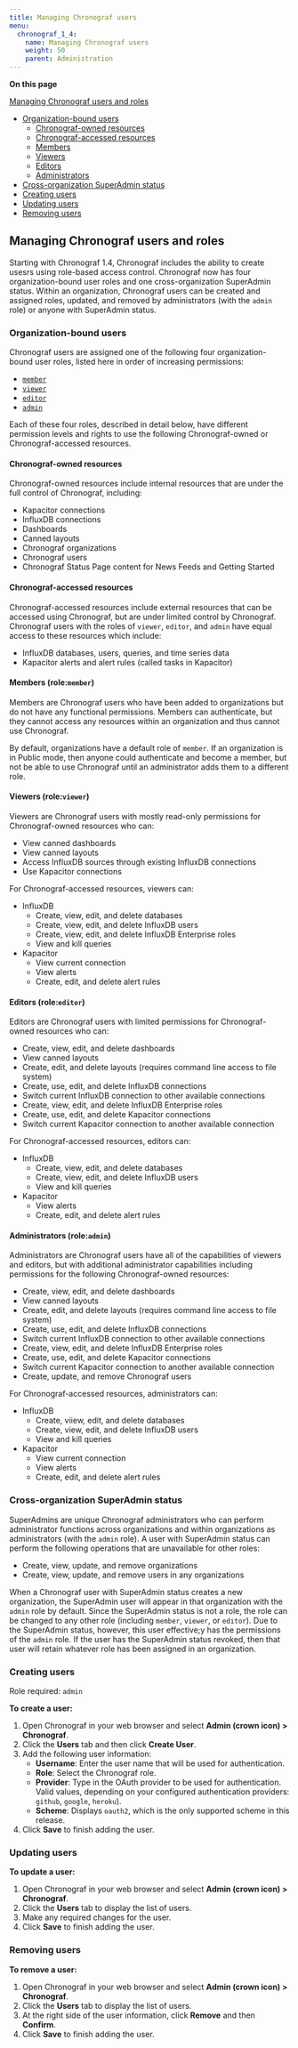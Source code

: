 ```yaml
---
title: Managing Chronograf users
menu:
  chronograf_1_4:
    name: Managing Chronograf users
    weight: 50
    parent: Administration
---
```


**On this page**

[Managing Chronograf users and roles](#managing-chronograf-users-and-roles)
* [Organization-bound users](#organization-bound-users)
  * [Chronograf-owned resources](#chronograf-owned-resources)
  * [Chronograf-accessed resources](#chronograf-accessed-resources)
  * [Members](#members-role-member)
  * [Viewers](#viewer-role-viewer)
  * [Editors](#editors-role-editor)
  * [Administrators](#administrators-role-admin)
* [Cross-organization SuperAdmin status](#cross-organization-superadmin-status)
* [Creating users](#creating-users)
* [Updating users](#updating-users)
* [Removing users](#removing-users)

## Managing Chronograf users and roles

Starting with Chronograf 1.4, Chronograf includes the ability to create usesrs using role-based access control. Chronograf now has four organization-bound user roles and one cross-organization SuperAdmin status. Within an organization, Chronograf users can be created and assigned roles, updated, and removed by administrators (with the `admin` role) or anyone with SuperAdmin status.

### Organization-bound users

Chronograf users are assigned one of the following four organization-bound user roles, listed here in order of increasing permissions:

- [`member`](#members-role-member)
- [`viewer`](#viewer-role-viewer)
- [`editor`](#editors-role-editor)
- [`admin`](#administrators-role-admin)

Each of these four roles, described in detail below, have different permission levels and rights to use the following Chronograf-owned or Chronograf-accessed resources.

#### Chronograf-owned resources

Chronograf-owned resources include internal resources that are under the full control of Chronograf, including:

- Kapacitor connections
- InfluxDB connections
- Dashboards
- Canned layouts
- Chronograf organizations
- Chronograf users
- Chronograf Status Page content for News Feeds and Getting Started

#### Chronograf-accessed resources

Chronograf-accessed resources include external resources that can be accessed using Chronograf, but are under limited control by Chronograf. Chronograf users with the roles of `viewer`, `editor`, and `admin` have equal access to these resources which include:

- InfluxDB databases, users, queries, and time series data
- Kapacitor alerts and alert rules (called tasks in Kapacitor)


#### Members (role:`member`)

Members are Chronograf users who have been added to organizations but do not have any functional permissions. Members can authenticate, but they cannot access any resources within an organization and thus cannot use Chronograf.

By default, organizations have a default role of `member`. If an organization is in Public mode, then anyone could authenticate and become a member, but not be able to use Chronograf until an administrator adds them to a different role.


#### Viewers (role:`viewer`)

Viewers are Chronograf users with mostly read-only permissions for Chronograf-owned resources who can:

- View canned dashboards
- View canned layouts
- Access InfluxDB sources through existing InfluxDB connections
- Use Kapacitor connections

For Chronograf-accessed resources, viewers can:

- InfluxDB
  - Create, view, edit, and delete databases
  - Create, view, edit, and delete InfluxDB users
  - Create, view, edit, and delete InfluxDB Enterprise roles
  - View and kill queries
- Kapacitor
  - View current connection
  - View alerts
  - Create, edit, and delete alert rules

#### Editors (role:`editor`)

Editors are Chronograf users with limited permissions for Chronograf-owned resources who can:

- Create, view, edit, and delete dashboards
- View canned layouts
- Create, edit, and delete layouts (requires command line access to file system)
- Create, use, edit, and delete InfluxDB connections
- Switch current InfluxDB connection to other available connections
- Create, view, edit, and delete InfluxDB Enterprise roles
- Create, use, edit, and delete Kapacitor connections
- Switch current Kapacitor connection to another available connection

For Chronograf-accessed resources, editors can:

- InfluxDB
  - Create, view, edit, and delete databases
  - Create, view, edit, and delete InfluxDB users
  - View and kill queries
- Kapacitor
  - View alerts
  - Create, edit, and delete alert rules

#### Administrators (role:`admin`)

Administrators are Chronograf users have all of the capabilities of viewers and editors, but with additional administrator capabilities including permissions for the following Chronograf-owned resources:

- Create, view, edit, and delete dashboards
- View canned layouts
- Create, edit, and delete layouts (requires command line access to file system)
- Create, use, edit, and delete InfluxDB connections
- Switch current InfluxDB connection to other available connections
- Create, view, edit, and delete InfluxDB Enterprise roles
- Create, use, edit, and delete Kapacitor connections
- Switch current Kapacitor connection to another available connection
- Create, update, and remove Chronograf users

For Chronograf-accessed resources, administrators can:

- InfluxDB
  - Create, viiew, edit, and delete databases
  - Create, view, edit, and delete InfluxDB users
  - View and kill queries
- Kapacitor
  - View current connection
  - View alerts
  - Create, edit, and delete alert rules

### Cross-organization SuperAdmin status

SuperAdmins are unique Chronograf administrators who can perform administrator functions across organizations and within organizations as administrators (with the `admin` role). A user with SuperAdmin status can perform the following operations that are unavailable for other roles:

* Create, view, update, and remove organizations
* Create, view, update, and remove users in any organizations

When a Chronograf user with SuperAdmin status creates a new organization, the SuperAdmin user will appear in that organization with the `admin` role by default. Since the SuperAdmin status is not a role, the role can be changed to any other role (including `member`, `viewer`, or `editor`). Due to the SuperAdmin status, however, this user effective;y has the permissions of the `admin` role. If the user has the SuperAdmin status revoked, then that user will retain whatever role has been assigned in an organization.

### Creating users

Role required: `admin`

**To create a user:**

1) Open Chronograf in your web browser and select **Admin (crown icon) > Chronograf**.
2) Click the **Users** tab and then click **Create User**.
3) Add the following user information:
   * **Username**: Enter the user name that will be used for authentication.
   * **Role**: Select the Chronograf role.
   * **Provider**: Type in the OAuth provider to be used for authentication. Valid values, depending on your configured authentication providers: `github`, `google`, `heroku`).
   * **Scheme**: Displays `oauth2`, which is the only supported scheme in this release.
3) Click **Save** to finish adding the user.

### Updating users

**To update a user:**

1) Open Chronograf in your web browser and select **Admin (crown icon) > Chronograf**.
2) Click the **Users** tab to display the list of users.
3) Make any required changes for the user.
3) Click **Save** to finish adding the user.

### Removing users

**To remove a user:**

1) Open Chronograf in your web browser and select **Admin (crown icon) > Chronograf**.
2) Click the **Users** tab to display the list of users.
3) At the right side of the user information, click **Remove** and then **Confirm**.
3) Click **Save** to finish adding the user.
